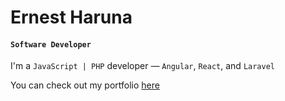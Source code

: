 # Ernest Haruna

#### `Software Developer`

I'm a `JavaScript | PHP` developer — `Angular`, `React`, and `Laravel`

You can check out my portfolio <a href="https://ernestharuna.github.io/ernest-portfolio" target="_blank">here</a>
